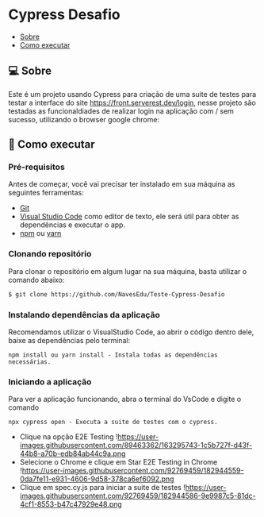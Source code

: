 # Cypress Desafio

- [Sobre](#-sobre)
- [Como executar](#-como-executar)


## 💻 Sobre

Este é um projeto usando Cypress para criação de uma suite de testes para testar a interface do site https://front.serverest.dev/login, nesse projeto são testadas as funcionaldiades de realizar login na aplicação com / sem sucesso, utilizando o browser google chrome:
<br/>

## 🚀 Como executar

### Pré-requisitos

Antes de começar, você vai precisar ter instalado em sua máquina as seguintes ferramentas:

* [Git](https://git-scm.com/)
* [Visual Studio Code](https://code.visualstudio.com/) como editor de texto, ele será útil para obter as dependências e executar o app.
* [npm](https://www.npmjs.com/package/npm) ou [yarn](https://classic.yarnpkg.com/lang/en/docs/install/#windows-stable)

### Clonando repositório

Para clonar o repositório em algum lugar na sua máquina, basta utilizar o comando abaixo:
```bash
$ git clone https://github.com/NavesEdu/Teste-Cypress-Desafio
```

### Instalando dependências da aplicação
Recomendamos utilizar o VisualStudio Code, ao abrir o código dentro dele, baixe as dependências pelo terminal:
```
npm install ou yarn install - Instala todas as dependências necessárias.
```

### Iniciando a aplicação
Para ver a aplicação funcionando, abra o terminal do VsCode e digite o comando
```
npx cypress open - Executa a suite de testes com o cypress.
```
* Clique na opção E2E Testing 
!https://user-images.githubusercontent.com/89463362/163295743-1c5b727f-d43f-44b8-a70b-edb84ab44c9a.png
* Selecione o Chrome e clique em Star E2E Testing in Chrome
!https://user-images.githubusercontent.com/92769459/182944559-0da7fe11-e931-4606-9d58-378ca6ef6092.png
* Clique em spec.cy.js para iniciar a suite de testes
!https://user-images.githubusercontent.com/92769459/182944586-9e9987c5-81dc-4cf1-8553-b47c47929e48.png

